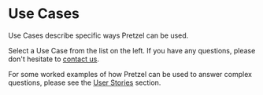# Use Cases

Use Cases describe specific ways Pretzel can be used.

Select a Use Case from the list on the left. If you have any questions, please don't hesitate to [contact us](mailto:gabriel.keeble-gagnere@agriculture.vic.gov.au).

For some worked examples of how Pretzel can be used to answer complex questions, please see the [User Stories](/User-Stories/) section.